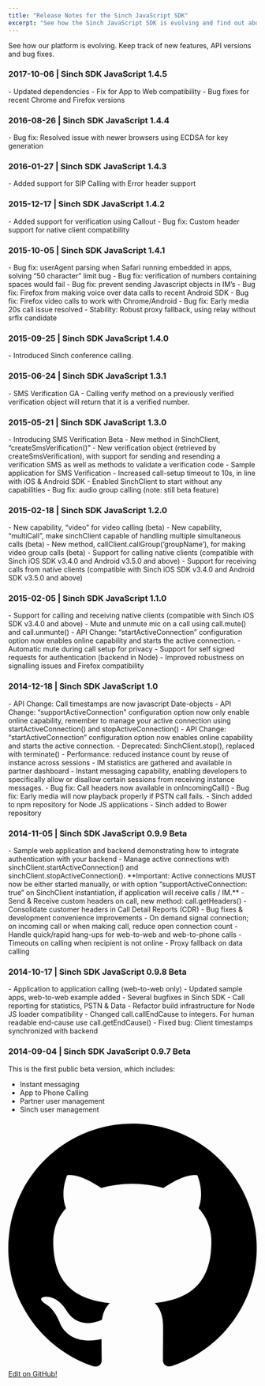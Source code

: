 ```yaml
---
title: "Release Notes for the Sinch JavaScript SDK"
excerpt: "See how the Sinch JavaScript SDK is evolving and find out about new features and bug fixes."
---
```


See how our platform is evolving. Keep track of new features, API versions and bug fixes.

<h3>2017-10-06 | Sinch SDK JavaScript 1.4.5 </h3>
-   Updated dependencies
-   Fix for App to Web compatibility
-   Bug fixes for recent Chrome and Firefox versions

<h3>2016-08-26 | Sinch SDK JavaScript 1.4.4 </h3>
- Bug fix: Resolved issue with newer browsers using ECDSA for key generation

<h3>2016-01-27 | Sinch SDK JavaScript 1.4.3</h3>
-   Added support for SIP Calling with Error header support

<h3>2015-12-17 | Sinch SDK JavaScript 1.4.2</h3>
-   Added support for verification using Callout
-   Bug fix: Custom header support for native client compatibility

<h3>2015-10-05 | Sinch SDK JavaScript 1.4.1</h3>
-   Bug fix: userAgent parsing when Safari running embedded in apps, solving “50 character” limit bug
-   Bug fix: verification of numbers containing spaces would fail
-   Bug fix: prevent sending Javascript objects in IM’s
-   Bug fix: Firefox from making voice over data calls to recent Android SDK
-   Bug fix: Firefox video calls to work with Chrome/Android
-   Bug fix: Early media 20s call issue resolved
-   Stability: Robust proxy fallback, using relay without srflx candidate

<h3>2015-09-25 | Sinch SDK JavaScript 1.4.0</h3>
-   Introduced Sinch conference calling.

<h3>2015-06-24 | Sinch SDK JavaScript 1.3.1</h3>
-   SMS Verification GA
-   Calling verify method on a previously verified verification object will return that it is a verified number.

<h3>2015-05-21 | Sinch SDK JavaScript 1.3.0</h3>
-   Introducing SMS Verification Beta
    -   New method in SinchClient, “createSmsVerification()”
    -   New verification object (retrieved by createSmsVerification), with support for sending and resending a verification SMS as well as methods to validate a verification code
    -   Sample application for SMS Verification
-   Increased call-setup timeout to 10s, in line with iOS & Android SDK
-   Enabled SinchClient to start without any capabilities
-   Bug fix: audio group calling (note: still beta feature)

<h3>2015-02-18 | Sinch SDK JavaScript 1.2.0</h3>
-   New capability, “video” for video calling (beta)
-   New capability, “multiCall”, make sinchClient capable of handling multiple simultaneous calls (beta)
-   New method, callClient.callGroup(‘groupName’), for making video group calls (beta)
-   Support for calling native clients (compatible with Sinch iOS SDK v3.4.0 and Android v3.5.0 and above)
-   Support for receiving calls from native clients (compatible with Sinch iOS SDK v3.4.0 and Android SDK v3.5.0 and above)

<h3>2015-02-05 | Sinch SDK JavaScript 1.1.0</h3>
-   Support for calling and receiving native clients (compatible with Sinch iOS SDK v3.4.0 and above)
-   Mute and unmute mic on a call using call.mute() and call.unmunte()
-   API Change: “startActiveConnection” configuration option now enables online capability and starts the active connection.
-   Automatic mute during call setup for privacy
-   Support for self signed requests for authentication (backend in Node)
-   Improved robustness on signalling issues and Firefox compatibility

<h3>2014-12-18 | Sinch SDK JavaScript 1.0</h3>
-   API Change: Call timestamps are now javascript Date-objects
-   API Change: “supportActiveConnection” configuration option now only enable online capability, remember to manage your active connection using startActiveConnection() and stopActiveConnection()
- API Change: “startActiveConnection” configuration option now enables online capability and starts the active connection.
- Deprecated: SinchClient.stop(), replaced with terminate()
- Performance: reduced instance count by reuse of instance across sessions
- IM statistics are gathered and available in partner dashboard
- Instant messaging capability, enabling developers to specifically allow or disallow certain sessions from receiving instance messages.
- Bug fix: Call headers now available in onIncomingCall()
- Bug fix: Early media will now playback properly if PSTN call fails.
- Sinch added to npm repository for Node JS applications
- Sinch added to Bower repository

<h3>2014-11-05 | Sinch SDK JavaScript 0.9.9 Beta</h3>
-   Sample web application and backend demonstrating how to integrate authentication with your backend
-   Manage active connections with sinchClient.startActiveConnection() and sinchClient.stopActiveConnection(). **Important: Active connections MUST now be either started manually, or with option “supportActiveConnection: true” on SinchClient instantiation, if application will receive calls / IM.**
-   Send & Receive custom headers on call, new method: call.getHeaders()
-   Consolidate customer headers in Call Detail Reports (CDR)
-   Bug fixes & development convenience improvements
    -   On demand signal connection; on incoming call or when making call, reduce open connection count
    -   Handle quick/rapid hang-ups for web-to-web and web-to-phone calls
    -   Timeouts on calling when recipient is not online
    -   Proxy fallback on data calling

<h3>2014-10-17 | Sinch SDK JavaScript 0.9.8 Beta</h3>
-   Application to application calling (web-to-web only)
-   Updated sample apps, web-to-web example added
-   Several bugfixes in Sinch SDK
-   Call reporting for statistics, PSTN & Data
-   Refactor build infrastructure for Node JS loader compatibility
-   Changed call.callEndCause to integers. For human readable end-cause use call.getEndCause()
-   Fixed bug: Client timestamps synchronized with backend

<h3>2014-09-04 | Sinch SDK JavaScript 0.9.7 Beta</h3>
This is the first public beta version, which includes:

-   Instant messaging
-   App to Phone Calling
-   Partner user management
-   Sinch user management


<a class="gitbutton pill" target="_blank" href="https://github.com/sinch/docs/blob/master/docs/release-notes/release-notes-javascript-sdk.md">
                        <span class="icon medium">
                            <svg xmlns="http://www.w3.org/2000/svg" role="img" viewBox="0 0 24 24"><title>GitHub icon</title><path d="M 12 0.297 c -6.63 0 -12 5.373 -12 12 c 0 5.303 3.438 9.8 8.205 11.385 c 0.6 0.113 0.82 -0.258 0.82 -0.577 c 0 -0.285 -0.01 -1.04 -0.015 -2.04 c -3.338 0.724 -4.042 -1.61 -4.042 -1.61 C 4.422 18.07 3.633 17.7 3.633 17.7 c -1.087 -0.744 0.084 -0.729 0.084 -0.729 c 1.205 0.084 1.838 1.236 1.838 1.236 c 1.07 1.835 2.809 1.305 3.495 0.998 c 0.108 -0.776 0.417 -1.305 0.76 -1.605 c -2.665 -0.3 -5.466 -1.332 -5.466 -5.93 c 0 -1.31 0.465 -2.38 1.235 -3.22 c -0.135 -0.303 -0.54 -1.523 0.105 -3.176 c 0 0 1.005 -0.322 3.3 1.23 c 0.96 -0.267 1.98 -0.399 3 -0.405 c 1.02 0.006 2.04 0.138 3 0.405 c 2.28 -1.552 3.285 -1.23 3.285 -1.23 c 0.645 1.653 0.24 2.873 0.12 3.176 c 0.765 0.84 1.23 1.91 1.23 3.22 c 0 4.61 -2.805 5.625 -5.475 5.92 c 0.42 0.36 0.81 1.096 0.81 2.22 c 0 1.606 -0.015 2.896 -0.015 3.286 c 0 0.315 0.21 0.69 0.825 0.57 C 20.565 22.092 24 17.592 24 12.297 c 0 -6.627 -5.373 -12 -12 -12" /></svg>
                        </span>
                        Edit on GitHub!</a>